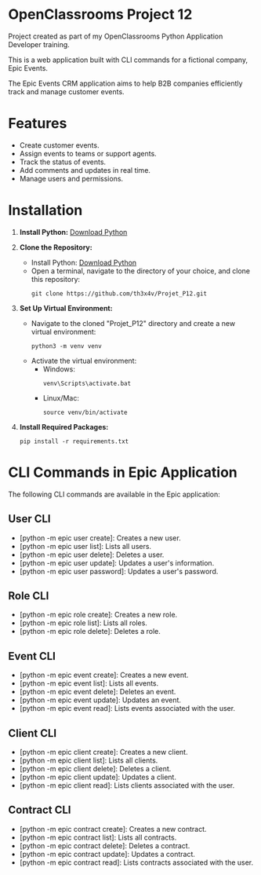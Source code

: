 # OpenClassrooms Project 12

Project created as part of my OpenClassrooms Python Application Developer training.

This is a web application built with  CLI commands for a fictional company, Epic Events.

The Epic Events CRM application aims to help B2B companies efficiently track and manage customer events.

# Features

* Create customer events.
* Assign events to teams or support agents.
* Track the status of events.
* Add comments and updates in real time.
* Manage users and permissions.

# Installation

1. **Install Python:** [Download Python](https://www.python.org/downloads/)

2. **Clone the Repository:**
    - Install Python: [Download Python](https://www.python.org/downloads/)
    - Open a terminal, navigate to the directory of your choice, and clone this repository:
        ```
        git clone https://github.com/th3x4v/Projet_P12.git
        ```

3. **Set Up Virtual Environment:**
    - Navigate to the cloned "Projet_P12" directory and create a new virtual environment:
        ```
        python3 -m venv venv
        ```
    - Activate the virtual environment:
        - Windows:
            ```
            venv\Scripts\activate.bat
            ```
        - Linux/Mac:
            ```
            source venv/bin/activate
            ```

4. **Install Required Packages:**
    ```
    pip install -r requirements.txt
    ```

# CLI Commands in Epic Application

The following CLI commands are available in the Epic application:

## User CLI
- [python -m epic user create]: Creates a new user.
- [python -m epic user list]: Lists all users.
- [python -m epic user delete]: Deletes a user.
- [python -m epic user update]: Updates a user's information.
- [python -m epic user password]: Updates a user's password.

## Role CLI
- [python -m epic role create]: Creates a new role.
- [python -m epic role list]: Lists all roles.
- [python -m epic role delete]: Deletes a role.

## Event CLI
- [python -m epic event create]: Creates a new event.
- [python -m epic event list]: Lists all events.
- [python -m epic event delete]: Deletes an event.
- [python -m epic event update]: Updates an event.
- [python -m epic event read]: Lists events associated with the user.

## Client CLI
- [python -m epic client create]: Creates a new client.
- [python -m epic client list]: Lists all clients.
- [python -m epic client delete]: Deletes a client.
- [python -m epic client update]: Updates a client.
- [python -m epic client read]: Lists clients associated with the user.

## Contract CLI
- [python -m epic contract create]: Creates a new contract.
- [python -m epic contract list]: Lists all contracts.
- [python -m epic contract delete]: Deletes a contract.
- [python -m epic contract update]: Updates a contract.
- [python -m epic contract read]: Lists contracts associated with the user.
